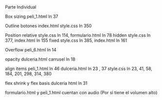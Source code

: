 Parte Individual

Box sizing 
peli_1.html ln 37

Outline 
botones index.html 
 style.css ln 350

Position
relative style.css ln 114, formulario.html ln 78
hidden style.css ln 377, index.html ln 155
fixed style.css ln 385, index.html ln 161

Overflow 
peli_6.html ln 14

opacity 
dulceria.html carrusel ln 18

align items 
peli_1.html ln 46
dulceria.html ln 23 , 37
style.css ln 23, 41, 58, 184, 201, 298, 314, 380

flex shrink y flex basis
dulceria html ln 31 

formulario.html y peli_1.html cuentan con audio (Por si tiene el volumen alto)